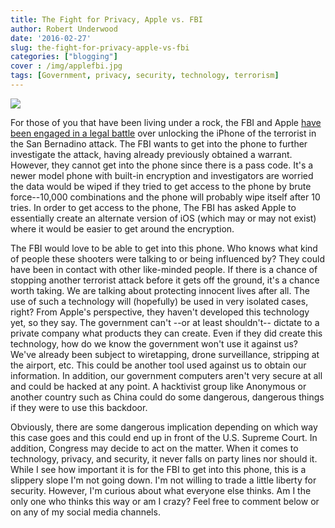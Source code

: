 ```yaml
---
title: The Fight for Privacy, Apple vs. FBI
author: Robert Underwood
date: '2016-02-27'
slug: the-fight-for-privacy-apple-vs-fbi
categories: ["blogging"]
cover : /img/applefbi.jpg
tags: [Government, privacy, security, technology, terrorism]
---
```


![](/img/applefbi.jpg)

For those of you that have been living under a rock, the FBI and Apple [have been engaged in a legal battle](https://www.usatoday.com/story/tech/news/2016/02/25/apple-files-motion-denying-fbi-request/80939820/) over unlocking the iPhone of the terrorist in the San Bernadino attack.  The FBI wants to get into the phone to further investigate the attack, having already previously obtained a warrant.  However, they cannot get into the phone since there is a pass code.  It's a newer model phone with built-in encryption and investigators are worried the data would be wiped if they tried to get access to the phone by brute force--10,000 combinations and the phone will probably wipe itself after 10 tries.  In order to get access to the phone, The FBI has asked Apple to essentially create an alternate version of iOS (which may or may not exist) where it would be easier to get around the encryption.

The FBI would love to be able to get into this phone.  Who knows what kind of people these shooters were talking to or being influenced by?  They could have been in contact with other like-minded people.  If there is a chance of stopping another terrorist attack before it gets off the ground, it's a chance worth taking.  We are talking about protecting innocent lives after all.   The use of such a technology will (hopefully) be used in very isolated cases, right?
From Apple's perspective, they haven't developed this technology yet, so they say.  The government can't --or at least shouldn't-- dictate to a private company what products they can create.  Even if they did create this technology, how do we know the government won't use it against us?  We've already been subject to wiretapping, drone surveillance, stripping at the airport, etc.  This could be another tool used against us to obtain our information.  In addition, our government computers aren't very secure at all and could be hacked at any point.  A hacktivist group like Anonymous or another country such as China could do some dangerous, dangerous things if they were to use this backdoor.

Obviously, there are some dangerous implication depending on which way this case goes and this could end up in front of the U.S. Supreme Court.  In addition, Congress may decide to act on the matter.  When it comes to technology, privacy, and security, it never falls on party lines nor should it.  While I see how important it is for the FBI to get into this phone, this is a slippery slope I'm not going down.  I'm not willing to trade a little liberty for security.
However, I'm curious about what everyone else thinks.  Am I the only one who thinks this way or am I crazy?  Feel free to comment below or on any of my social media channels.
